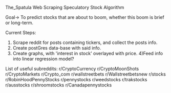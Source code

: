 The_Spatula
Web Scraping Speculatory Stock Algorithm

Goal-> To predict stocks that are about to boom, whether this boom is brief or long-term.

Current Steps:

1) Scrape reddit for posts containing tickers, and collect the posts info.
2) Create postGres data-base with said info.
3) Create graphs, with 'interest in stock' overlayed with price.
4)Feed info into linear regression model?

List of useful subreddits: 
r/CryptoCurrency 
r/CryptoMoonShots 
r/CryptoMarkets 
r/Crypto_com 
r/wallstreetbets 
r/Wallstreetbetsnew 
r/stocks 
r/RobinHoodPennyStocks 
r/pennystocks 
r/weedstocks 
r/trakstocks 
r/ausstocks 
r/shroomstocks 
r/Canadapennystocks
